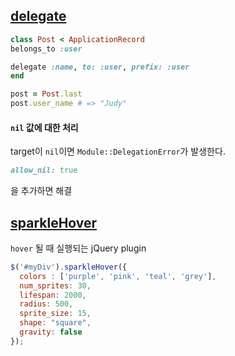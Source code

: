 ## [delegate](https://apidock.com/rails/Module/delegate)
```ruby
class Post < ApplicationRecord
belongs_to :user

delegate :name, to: :user, prefix: :user
end
```
```ruby
post = Post.last
post.user_name # => "Judy"
```
#### `nil` 값에 대한 처리
target이 `nil`이면 `Module::DelegationError`가 발생한다.  
```ruby
allow_nil: true
```
을 추가하면 해결  

## [sparkleHover](https://github.com/evejweinberg/sparkleHover)
`hover` 될 때 실행되는 jQuery plugin  
```javascript
$('#myDiv').sparkleHover({
  colors : ['purple', 'pink', 'teal', 'grey'],
  num_sprites: 30,
  lifespan: 2000,
  radius: 500,
  sprite_size: 15,
  shape: "square",
  gravity: false
});
```
